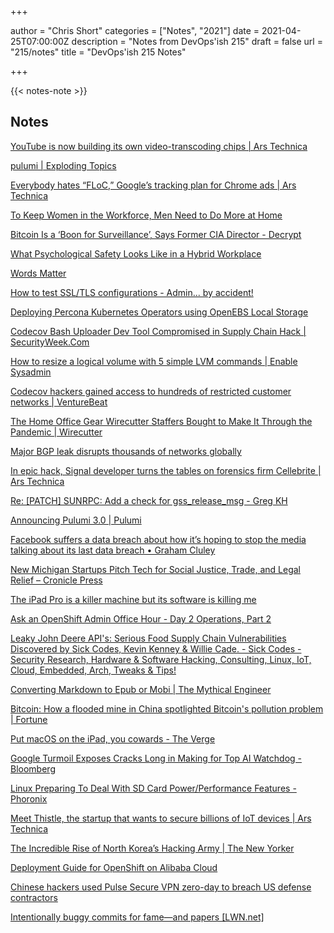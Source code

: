 +++

author = "Chris Short"
categories = ["Notes", "2021"]
date = 2021-04-25T07:00:00Z
description = "Notes from DevOps'ish 215"
draft = false
url = "215/notes"
title = "DevOps'ish 215 Notes"

+++

{{< notes-note >}}

## Notes

[YouTube is now building its own video-transcoding chips | Ars Technica](https://arstechnica.com/gadgets/2021/04/youtube-is-now-building-its-own-video-transcoding-chips/)

[pulumi | Exploding Topics](https://explodingtopics.com/topic/pulumi)

[Everybody hates “FLoC,” Google’s tracking plan for Chrome ads | Ars Technica](https://arstechnica.com/gadgets/2021/04/everybody-hates-floc-googles-tracking-plan-for-chrome-ads/)

[To Keep Women in the Workforce, Men Need to Do More at Home](https://hbr.org/2021/04/to-keep-women-in-the-workforce-men-need-to-do-more-at-home)

[Bitcoin Is a ‘Boon for Surveillance’, Says Former CIA Director - Decrypt](https://decrypt.co/66411/cia-bitcoin-surveillance)

[What Psychological Safety Looks Like in a Hybrid Workplace](https://hbr.org/2021/04/what-psychological-safety-looks-like-in-a-hybrid-workplace)

[Words Matter](https://www.acm.org/diversity-inclusion/words-matter)

[How to test SSL/TLS configurations - Admin... by accident!](https://www.adminbyaccident.com/security/how-to-test-ssl-tls-configurations/)

[Deploying Percona Kubernetes Operators using OpenEBS Local Storage](https://blog.mayadata.io/deploying-percona-kubernetes-operators-using-openebs-local-storage)

[Codecov Bash Uploader Dev Tool Compromised in Supply Chain Hack | SecurityWeek.Com](https://www.securityweek.com/codecov-bash-uploader-dev-tool-compromised-supply-chain-hack)

[How to resize a logical volume with 5 simple LVM commands | Enable Sysadmin](https://www.redhat.com/sysadmin/resize-lvm-simple)

[Codecov hackers gained access to hundreds of restricted customer networks | VentureBeat](https://venturebeat.com/2021/04/20/codecov-hackers-gained-access-to-hundreds-of-restricted-customer-networks/)

[The Home Office Gear Wirecutter Staffers Bought to Make It Through the Pandemic | Wirecutter](https://www.nytimes.com/wirecutter/blog/pandemic-home-office-gear/?utm_source=rss&utm_medium=feed&utm_campaign=RSS%20Feed)

[Major BGP leak disrupts thousands of networks globally](https://www.bleepingcomputer.com/news/security/major-bgp-leak-disrupts-thousands-of-networks-globally/)

[In epic hack, Signal developer turns the tables on forensics firm Cellebrite | Ars Technica](https://arstechnica.com/information-technology/2021/04/in-epic-hack-signal-developer-turns-the-tables-on-forensics-firm-cellebrite/)

[Re: [PATCH] SUNRPC: Add a check for gss_release_msg - Greg KH](https://lore.kernel.org/linux-nfs/YH%2FfM%2FTsbmcZzwnX@kroah.com/)

[Announcing Pulumi 3.0 | Pulumi](https://www.pulumi.com/blog/pulumi-3-0/)

[Facebook suffers a data breach about how it’s hoping to stop the media talking about its last data breach • Graham Cluley](https://grahamcluley.com/facebook-suffers-a-data-breach-about-how-its-hoping-to-stop-the-media-talking-about-its-last-data-breach/)

[New Michigan Startups Pitch Tech for Social Justice, Trade, and Legal Relief – Cronicle Press](https://cronicle.press/2021/04/22/new-michigan-startups-pitch-tech-for-social-justice-trade-and-legal-relief/)

[The iPad Pro is a killer machine but its software is killing me](https://www.macworld.com/article/343907/ipad-pro-thunderbolt-micro-led-xdr-display-m1-apps-speed.html)

[Ask an OpenShift Admin Office Hour - Day 2 Operations, Part 2](https://www.openshift.com/blog/ask-an-openshift-admin-office-hour-day-2-operations-part-2)

[Leaky John Deere API's: Serious Food Supply Chain Vulnerabilities Discovered by Sick Codes, Kevin Kenney & Willie Cade. - Sick Codes - Security Research, Hardware & Software Hacking, Consulting, Linux, IoT, Cloud, Embedded, Arch, Tweaks & Tips!](https://sick.codes/leaky-john-deere-apis-serious-food-supply-chain-vulnerabilities-discovered-by-sick-codes-kevin-kenney-willie-cade/)

[Converting Markdown to Epub or Mobi | The Mythical Engineer](https://themythicalengineer.com/converting-markdown-to-epub-mobi.html)

[Bitcoin: How a flooded mine in China spotlighted Bitcoin's pollution problem | Fortune](https://fortune.com/2021/04/20/bitcoin-mining-coal-china-environment-pollution/)

[Put macOS on the iPad, you cowards - The Verge](https://www.theverge.com/2021/4/22/22396449/apple-ipad-pro-macbook-air-macos-2021)

[Google Turmoil Exposes Cracks Long in Making for Top AI Watchdog - Bloomberg](https://www.bloomberg.com/news/articles/2021-04-21/google-ethical-ai-group-s-turmoil-began-long-before-public-unraveling)

[Linux Preparing To Deal With SD Card Power/Performance Features - Phoronix](https://www.phoronix.com/scan.php?page=news_item&px=Linux-Prep-SD-Ext-Registers)

[Meet Thistle, the startup that wants to secure billions of IoT devices | Ars Technica](https://arstechnica.com/information-technology/2021/04/meet-thistle-the-startup-that-wants-to-secure-billions-of-iot-devices/)

[The Incredible Rise of North Korea’s Hacking Army | The New Yorker](https://www.newyorker.com/magazine/2021/04/26/the-incredible-rise-of-north-koreas-hacking-army)

[Deployment Guide for OpenShift on Alibaba Cloud](https://www.openshift.com/blog/deployment-guide-for-openshift-on-alibaba-cloud)

[Chinese hackers used Pulse Secure VPN zero-day to breach US defense contractors](https://therecord.media/chinese-hackers-use-new-pulse-secure-vpn-zero-day-to-breach-us-defense-contractors/)

[Intentionally buggy commits for fame—and papers [LWN.net]](https://lwn.net/Articles/853717/)
